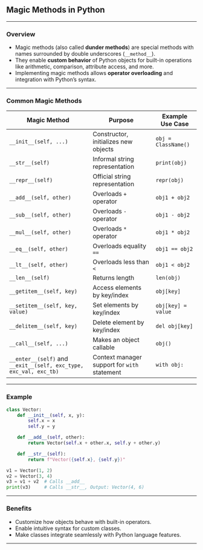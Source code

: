 ## **Magic Methods in Python**

---

### **Overview**

* Magic methods (also called **dunder methods**) are special methods with names surrounded by double underscores (`__method__`).
* They enable **custom behavior** of Python objects for built-in operations like arithmetic, comparison, attribute access, and more.
* Implementing magic methods allows **operator overloading** and integration with Python’s syntax.

---

### **Common Magic Methods**

| Magic Method                                                      | Purpose                                      | Example Use Case    |
| ----------------------------------------------------------------- | -------------------------------------------- | ------------------- |
| `__init__(self, ...)`                                             | Constructor, initializes new objects         | `obj = ClassName()` |
| `__str__(self)`                                                   | Informal string representation               | `print(obj)`        |
| `__repr__(self)`                                                  | Official string representation               | `repr(obj)`         |
| `__add__(self, other)`                                            | Overloads `+` operator                       | `obj1 + obj2`       |
| `__sub__(self, other)`                                            | Overloads `-` operator                       | `obj1 - obj2`       |
| `__mul__(self, other)`                                            | Overloads `*` operator                       | `obj1 * obj2`       |
| `__eq__(self, other)`                                             | Overloads equality `==`                      | `obj1 == obj2`      |
| `__lt__(self, other)`                                             | Overloads less than `<`                      | `obj1 < obj2`       |
| `__len__(self)`                                                   | Returns length                               | `len(obj)`          |
| `__getitem__(self, key)`                                          | Access elements by key/index                 | `obj[key]`          |
| `__setitem__(self, key, value)`                                   | Set elements by key/index                    | `obj[key] = value`  |
| `__delitem__(self, key)`                                          | Delete element by key/index                  | `del obj[key]`      |
| `__call__(self, ...)`                                             | Makes an object callable                     | `obj()`             |
| `__enter__(self)` and `__exit__(self, exc_type, exc_val, exc_tb)` | Context manager support for `with` statement | `with obj:`         |

---

### **Example**

```python
class Vector:
    def __init__(self, x, y):
        self.x = x
        self.y = y

    def __add__(self, other):
        return Vector(self.x + other.x, self.y + other.y)

    def __str__(self):
        return f"Vector({self.x}, {self.y})"

v1 = Vector(1, 2)
v2 = Vector(3, 4)
v3 = v1 + v2  # Calls __add__
print(v3)     # Calls __str__, Output: Vector(4, 6)
```

---

### **Benefits**

* Customize how objects behave with built-in operators.
* Enable intuitive syntax for custom classes.
* Make classes integrate seamlessly with Python language features.

---
